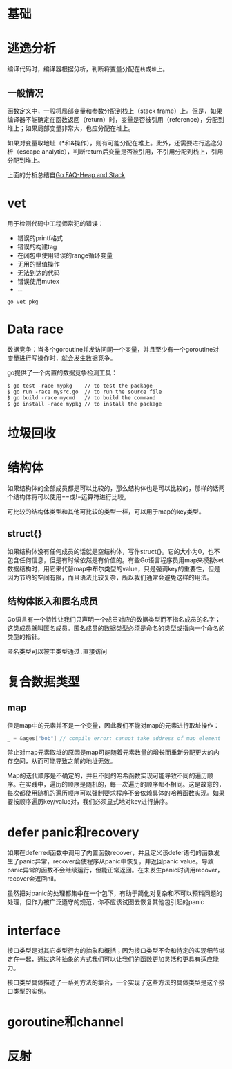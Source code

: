 # 基础

# 逃逸分析
编译代码时，编译器根据分析，判断将变量分配在`栈`或`堆`上。

## 一般情况
函数定义中，一般将局部变量和参数分配到栈上（stack frame）上。但是，如果编译器不能确定在函数返回（return）时，变量是否被引用（reference），分配到堆上；如果局部变量非常大，也应分配在堆上。

如果对变量取地址（\*和&操作），则有可能分配在堆上。此外，还需要进行逃逸分析（escape analytic），判断return后变量是否被引用，不引用分配到栈上，引用分配到堆上。

上面的分析总结自[Go FAQ-Heap and Stack](https://golang.org/doc/faq#stack_or_heap)

# vet
用于检测代码中工程师常犯的错误：
* 错误的printf格式
* 错误的构建tag
* 在闭包中使用错误的range循环变量
* 无用的赋值操作
* 无法到达的代码
* 错误使用mutex
* ...

```golang
go vet pkg
```

# Data race
数据竞争：当多个goroutine并发访问同一个变量，并且至少有一个goroutine对变量进行写操作时，就会发生数据竞争。

go提供了一个内置的数据竞争检测工具：
```golang
$ go test -race mypkg    // to test the package
$ go run -race mysrc.go  // to run the source file
$ go build -race mycmd   // to build the command
$ go install -race mypkg // to install the package
```

# 垃圾回收

# 结构体
如果结构体的全部成员都是可以比较的，那么结构体也是可以比较的，那样的话两个结构体将可以使用==或!=运算符进行比较。

可比较的结构体类型和其他可比较的类型一样，可以用于map的key类型。

## struct{}
如果结构体没有任何成员的话就是空结构体，写作struct{}。它的大小为0，也不包含任何信息，但是有时候依然是有价值的。有些Go语言程序员用map来模拟set数据结构时，用它来代替map中布尔类型的value，只是强调key的重要性，但是因为节约的空间有限，而且语法比较复杂，所以我们通常会避免这样的用法。

##  结构体嵌入和匿名成员
Go语言有一个特性让我们只声明一个成员对应的数据类型而不指名成员的名字；这类成员就叫匿名成员。匿名成员的数据类型必须是命名的类型或指向一个命名的类型的指针。

匿名类型可以被主类型通过`.`直接访问


# 复合数据类型
## map
但是map中的元素并不是一个变量，因此我们不能对map的元素进行取址操作：
```go
_ = &ages["bob"] // compile error: cannot take address of map element
```
禁止对map元素取址的原因是map可能随着元素数量的增长而重新分配更大的内存空间，从而可能导致之前的地址无效。

Map的迭代顺序是不确定的，并且不同的哈希函数实现可能导致不同的遍历顺序。在实践中，遍历的顺序是随机的，每一次遍历的顺序都不相同。这是故意的，每次都使用随机的遍历顺序可以强制要求程序不会依赖具体的哈希函数实现。如果要按顺序遍历key/value对，我们必须显式地对key进行排序。

# defer panic和recovery
如果在deferred函数中调用了内置函数recover，并且定义该defer语句的函数发生了panic异常，recover会使程序从panic中恢复，并返回panic value。导致panic异常的函数不会继续运行，但能正常返回。在未发生panic时调用recover，recover会返回nil。

虽然把对panic的处理都集中在一个包下，有助于简化对复杂和不可以预料问题的处理，但作为被广泛遵守的规范，你不应该试图去恢复其他包引起的panic

# interface
接口类型是对其它类型行为的抽象和概括；因为接口类型不会和特定的实现细节绑定在一起，通过这种抽象的方式我们可以让我们的函数更加灵活和更具有适应能力。

接口类型具体描述了一系列方法的集合，一个实现了这些方法的具体类型是这个接口类型的实例。


# goroutine和channel

# 反射
